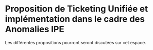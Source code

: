 Proposition de Ticketing Unifiée et implémentation dans le cadre des Anomalies IPE
=

Les différentes propositions pourront seront discutées sur cet espace.
